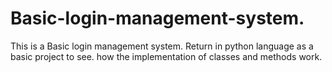 # Basic-login-management-system.
This is a Basic login management system. Return in python language as a basic project to see. how the implementation of classes and methods work.
